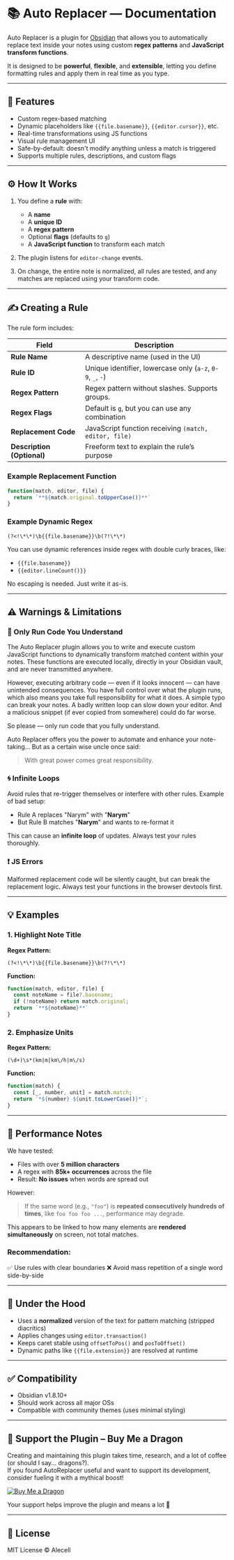# 📚 Auto Replacer — Documentation

Auto Replacer is a plugin for [Obsidian](https://obsidian.md/) that allows you to automatically replace text inside your notes using custom **regex patterns** and **JavaScript transform functions**.

It is designed to be **powerful**, **flexible**, and **extensible**, letting you define formatting rules and apply them in real time as you type.

---

## 🔧 Features

-   Custom regex-based matching
-   Dynamic placeholders like `{{file.basename}}`, `{{editor.cursor}}`, etc.
-   Real-time transformations using JS functions
-   Visual rule management UI
-   Safe-by-default: doesn't modify anything unless a match is triggered
-   Supports multiple rules, descriptions, and custom flags

---

## ⚙️ How It Works

1. You define a **rule** with:

    - A **name**
    - A **unique ID**
    - A **regex pattern**
    - Optional **flags** (defaults to `g`)
    - A **JavaScript function** to transform each match

2. The plugin listens for `editor-change` events.
3. On change, the entire note is normalized, all rules are tested, and any matches are replaced using your transform code.

---

## ✍️ Creating a Rule

The rule form includes:

| Field                      | Description                                                |
| -------------------------- | ---------------------------------------------------------- |
| **Rule Name**              | A descriptive name (used in the UI)                        |
| **Rule ID**                | Unique identifier, lowercase only (`a-z`, `0-9`, `_`, `-`) |
| **Regex Pattern**          | Regex pattern without slashes. Supports groups.            |
| **Regex Flags**            | Default is `g`, but you can use any combination            |
| **Replacement Code**       | JavaScript function receiving `(match, editor, file)`      |
| **Description (Optional)** | Freeform text to explain the rule’s purpose                |

### Example Replacement Function

```js
function(match, editor, file) {
  return `**${match.original.toUpperCase()}**`
}
```

### Example Dynamic Regex

```text
(?<!\*\*)\b{{file.basename}}\b(?!\*\*)
```

You can use dynamic references inside regex with double curly braces, like:

-   `{{file.basename}}`
-   `{{editor.lineCount()}}`

No escaping is needed. Just write it as-is.

---

## ⚠️ Warnings & Limitations
### 🛑 Only Run Code You Understand
The Auto Replacer plugin allows you to write and execute custom JavaScript functions to dynamically transform matched content within your notes. These functions are executed locally, directly in your Obsidian vault, and are never transmitted anywhere.

However, executing arbitrary code — even if it looks innocent — can have unintended consequences. You have full control over what the plugin runs, which also means you take full responsibility for what it does. A simple typo can break your notes. A badly written loop can slow down your editor. And a malicious snippet (if ever copied from somewhere) could do far worse.

So please — only run code that you fully understand.

Auto Replacer offers you the power to automate and enhance your note-taking...
But as a certain wise uncle once said:

> With great power comes great responsibility.

### 🌀 Infinite Loops

Avoid rules that re-trigger themselves or interfere with other rules. Example of bad setup:

-   Rule A replaces "Narym" with "**Narym**"
-   But Rule B matches "**Narym**" and wants to re-format it

This can cause an **infinite loop** of updates. Always test your rules thoroughly.

### ❗ JS Errors

Malformed replacement code will be silently caught, but can break the replacement logic. Always test your functions in the browser devtools first.

---

## 💡 Examples

### 1. Highlight Note Title

**Regex Pattern:**

```text
(?<!\*\*)\b{{file.basename}}\b(?!\*\*)
```

**Function:**

```js
function(match, editor, file) {
  const noteName = file?.basename;
  if (!noteName) return match.original;
  return `**${noteName}**`
}
```

### 2. Emphasize Units

**Regex Pattern:**

```text
(\d+)\s*(km|m|km\/h|m\/s)
```

**Function:**

```js
function(match) {
  const [_, number, unit] = match.match;
  return `*${number} ${unit.toLowerCase()}*`;
}
```

---

## 🐢 Performance Notes

We have tested:

-   Files with over **5 million characters**
-   A regex with **85k+ occurrences** across the file
-   Result: **No issues** when words are spread out

However:

> If the same word (e.g., `"foo"`) is **repeated consecutively hundreds of times**, like `foo foo foo ...`, performance may degrade.

This appears to be linked to how many elements are **rendered simultaneously** on screen, not total matches.

### Recommendation:

✅ Use rules with clear boundaries
❌ Avoid mass repetition of a single word side-by-side

---

## 🧠 Under the Hood

-   Uses a **normalized** version of the text for pattern matching (stripped diacritics)
-   Applies changes using `editor.transaction()`
-   Keeps caret stable using `offsetToPos()` and `posToOffset()`
-   Dynamic paths like `{{file.extension}}` are resolved at runtime

---

## ✅ Compatibility

-   Obsidian v1.8.10+
-   Should work across all major OSs
-   Compatible with community themes (uses minimal styling)

---

## 🐉 Support the Plugin – Buy Me a Dragon

Creating and maintaining this plugin takes time, research, and a lot of coffee (or should I say... dragons?).  
If you found AutoReplacer useful and want to support its development, consider fueling it with a mythical boost!

[![Buy Me a Dragon](https://www.buymeacoffee.com/assets/img/custom_images/orange_img.png)](https://buymeacoffee.com/alecell)

Your support helps improve the plugin and means a lot 💛

---

## 📄 License

MIT License © Alecell
